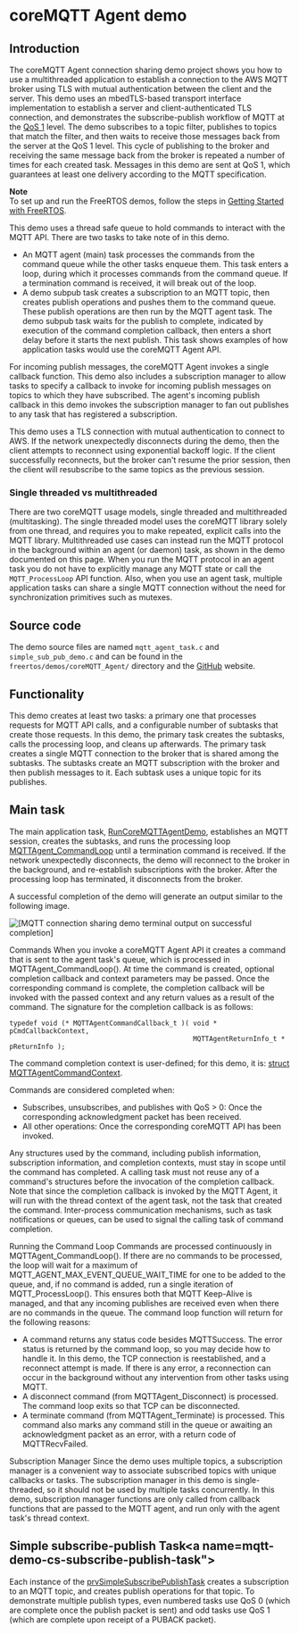 # coreMQTT Agent demo<a name="mqtt-demo-cs"></a>

## Introduction<a name="mqtt-demo-cs-introduction"></a>

The coreMQTT Agent connection sharing demo project shows you how to use a multithreaded application to establish a connection to the AWS MQTT broker using TLS with mutual authentication between the client and the server\. This demo uses an mbedTLS\-based transport interface implementation to establish a server and client\-authenticated TLS connection, and demonstrates the subscribe\-publish workflow of MQTT at the [ QoS 1](http://docs.oasis-open.org/mqtt/mqtt/v3.1.1/errata01/os/mqtt-v3.1.1-errata01-os-complete.html#_Toc442180914) level\. The demo subscribes to a topic filter, publishes to topics that match the filter, and then waits to receive those messages back from the server at the QoS 1 level\. This cycle of publishing to the broker and receiving the same message back from the broker is repeated a number of times for each created task\. Messages in this demo are sent at QoS 1, which guarantees at least one delivery according to the MQTT specification\.

**Note**  
To set up and run the FreeRTOS demos, follow the steps in [Getting Started with FreeRTOS](freertos-getting-started.md)\.

This demo uses a thread safe queue to hold commands to interact with the MQTT API\. There are two tasks to take note of in this demo\.
+ An MQTT agent \(main\) task processes the commands from the command queue while the other tasks enqueue them\. This task enters a loop, during which it processes commands from the command queue\. If a termination command is received, it will break out of the loop\.
+ A demo subpub task creates a subscription to an MQTT topic, then creates publish operations and pushes them to the command queue\. These publish operations are then run by the MQTT agent task\. The demo subpub task waits for the publish to complete, indicated by execution of the command completion callback, then enters a short delay before it starts the next publish\. This task shows examples of how application tasks would use the coreMQTT Agent API\.

For incoming publish messages, the coreMQTT Agent invokes a single callback function\. This demo also includes a subscription manager to allow tasks to specify a callback to invoke for incoming publish messages on topics to which they have subscribed\. The agent's incoming publish callback in this demo invokes the subscription manager to fan out publishes to any task that has registered a subscription\.

This demo uses a TLS connection with mutual authentication to connect to AWS\. If the network unexpectedly disconnects during the demo, then the client attempts to reconnect using exponential backoff logic\. If the client successfully reconnects, but the broker can't resume the prior session, then the client will resubscribe to the same topics as the previous session\.

### Single threaded vs multithreaded<a name="mqtt-demo-cs-single-vs-multi"></a>

There are two coreMQTT usage models, single threaded and multithreaded \(multitasking\)\. The single threaded model uses the coreMQTT library solely from one thread, and requires you to make repeated, explicit calls into the MQTT library\. Multithreaded use cases can instead run the MQTT protocol in the background within an agent \(or daemon\) task, as shown in the demo documented on this page\. When you run the MQTT protocol in an agent task you do not have to explicitly manage any MQTT state or call the `MQTT_ProcessLoop` API function. Also, when you use an agent task, multiple application tasks can share a single MQTT connection without the need for synchronization primitives such as mutexes. 

## Source code<a name="mqtt-demo-cs-source-code"></a>

The demo source files are named `mqtt_agent_task.c` and `simple_sub_pub_demo.c` and can be found in the `freertos/demos/coreMQTT_Agent/` directory and the [ GitHub](https://github.com/aws/amazon-freertos/tree/main/demos/coreMQTT_agent/) website\.

## Functionality<a name="mqtt-demo-cs-functionality"></a>

This demo creates at least two tasks: a primary one that processes requests for MQTT API calls, and a configurable number of subtasks that create those requests\. In this demo, the primary task creates the subtasks, calls the processing loop, and cleans up afterwards\. The primary task creates a single MQTT connection to the broker that is shared among the subtasks\. The subtasks create an MQTT subscription with the broker and then publish messages to it\. Each subtask uses a unique topic for its publishes\.

## Main task<a name="mqtt-demo-cs-main-task"></a>

The main application task, [ RunCoreMQTTAgentDemo](https://github.com/aws/amazon-freertos/blob/202012.00/demos/coreMQTT/mqtt_demo_connection_sharing.c#L2107-L2304), establishes an MQTT session, creates the subtasks, and runs the processing loop [ MQTTAgent_CommandLoop](https://github.com/aws/amazon-freertos/blob/main/demos/coreMQTT_Agent/mqtt_agent_task.c#L856) until a termination command is received\. If the network unexpectedly disconnects, the demo will reconnect to the broker in the background, and re-establish subscriptions with the broker\. After the processing loop has terminated, it disconnects from the broker\.

A successful completion of the demo will generate an output similar to the following image\.

![\[MQTT connection sharing demo terminal output on successful completion\]](http://docs.aws.amazon.com/freertos/latest/userguide/images/screenshot-connection-sharing.png)

Commands
When you invoke a coreMQTT Agent API it creates a command that is sent to the agent task's queue, which is processed in MQTTAgent_CommandLoop()\. At time the command is created, optional completion callback and context parameters may be passed\. Once the corresponding command is complete, the completion callback will be invoked with the passed context and any return values as a result of the command\. The signature for the completion callback is as follows:

```
typedef void (* MQTTAgentCommandCallback_t )( void * pCmdCallbackContext,
                                              MQTTAgentReturnInfo_t * pReturnInfo );
```

The command completion context is user-defined; for this demo, it is: [ struct MQTTAgentCommandContext](https://github.com/aws/amazon-freertos/blob/main/demos/coreMQTT_Agent/simple_sub_pub_demo.c#L109)\.

Commands are considered completed when:
+ Subscribes, unsubscribes, and publishes with QoS > 0: Once the corresponding acknowledgment packet has been received\.
+ All other operations: Once the corresponding coreMQTT API has been invoked\.

Any structures used by the command, including publish information, subscription information, and completion contexts, must stay in scope until the command has completed\. A calling task must not reuse any of a command's structures before the invocation of the completion callback\. Note that since the completion callback is invoked by the MQTT Agent, it will run with the thread context of the agent task, not the task that created the command\. Inter-process communication mechanisms, such as task notifications or queues, can be used to signal the calling task of command completion\.

Running the Command Loop
Commands are processed continuously in MQTTAgent_CommandLoop()\. If there are no commands to be processed, the loop will wait for a maximum of MQTT_AGENT_MAX_EVENT_QUEUE_WAIT_TIME for one to be added to the queue, and, if no command is added, run a single iteration of MQTT_ProcessLoop()\. This ensures both that MQTT Keep-Alive is managed, and that any incoming publishes are received even when there are no commands in the queue\.
The command loop function will return for the following reasons:
+ A command returns any status code besides MQTTSuccess\. The error status is returned by the command loop, so you may decide how to handle it. In this demo, the TCP connection is reestablished, and a reconnect attempt is made\. If there is any error, a reconnection can occur in the background without any intervention from other tasks using MQTT\.
+ A disconnect command (from MQTTAgent_Disconnect) is processed\. The command loop exits so that TCP can be disconnected\.
+ A terminate command (from MQTTAgent_Terminate) is processed\. This command also marks any command still in the queue or awaiting an acknowledgment packet as an error, with a return code of MQTTRecvFailed\.

Subscription Manager
Since the demo uses multiple topics, a subscription manager is a convenient way to associate subscribed topics with unique callbacks or tasks\. The subscription manager in this demo is single-threaded, so it should not be used by multiple tasks concurrently\. In this demo, subscription manager functions are only called from callback functions that are passed to the MQTT agent, and run only with the agent task's thread context\.

## Simple subscribe-publish Task<a name=mqtt-demo-cs-subscribe-publish-task"></a>
Each instance of the [ prvSimpleSubscribePublishTask](https://github.com/aws/amazon-freertos/blob/main/demos/coreMQTT_Agent/simple_sub_pub_demo.c#L447) creates a subscription to an MQTT topic, and creates publish operations for that topic\. To demonstrate multiple publish types, even numbered tasks use QoS 0 (which are complete once the publish packet is sent) and odd tasks use QoS 1 (which are complete upon receipt of a PUBACK packet)\.


